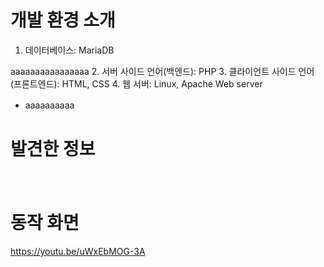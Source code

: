 # 개발 환경 소개
1. 데이터베이스: MariaDB                                                     

aaaaaaaaaaaaaaaa
2. 서버 사이드 언어(백엔드): PHP
3. 클라이언트 사이드 언어(프론트엔드): HTML, CSS
4. 웹 서버: Linux, Apache Web server
- aaaaaaaaaa
　
　
 　
# 발견한 정보


　
　
 
# 동작 화면
https://youtu.be/uWxEbMOG-3A
